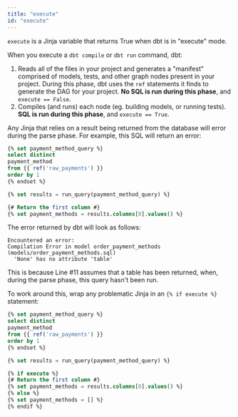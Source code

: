 ```yaml
---
title: "execute"
id: "execute"
---
```


`execute` is a Jinja variable that returns True when dbt is in "execute" mode.

When you execute a `dbt compile` or `dbt run` command, dbt:

1. Reads all of the files in your project and generates a "manifest" comprised of models, tests, and other graph nodes present in your project. During this phase, dbt uses the `ref` statements it finds to  generate the DAG for your project. **No SQL is run during this phase**, and `execute == False`.
2. Compiles (and runs) each node (eg. building models, or running tests). **SQL is run during this phase**, and `execute == True`.

Any Jinja that relies on a result being returned from the database will error during the parse phase. For example, this SQL will return an error:

<File name='models/order_payment_methods.sql'>

```sql
{% set payment_method_query %}
select distinct
payment_method
from {{ ref('raw_payments') }}
order by 1
{% endset %}

{% set results = run_query(payment_method_query) %}

{# Return the first column #}
{% set payment_methods = results.columns[0].values() %}

```

</File>

The error returned by dbt will look as follows:
```
Encountered an error:
Compilation Error in model order_payment_methods (models/order_payment_methods.sql)
  'None' has no attribute 'table'

```
This is because Line #11 assumes that a table has been returned, when, during the parse phase, this query hasn't been run.

To work around this, wrap any problematic Jinja in an `{% if execute %}` statement:

<File name='models/order_payment_methods.sql'>

```sql
{% set payment_method_query %}
select distinct
payment_method
from {{ ref('raw_payments') }}
order by 1
{% endset %}

{% set results = run_query(payment_method_query) %}

{% if execute %}
{# Return the first column #}
{% set payment_methods = results.columns[0].values() %}
{% else %}
{% set payment_methods = [] %}
{% endif %}
```

</File>

